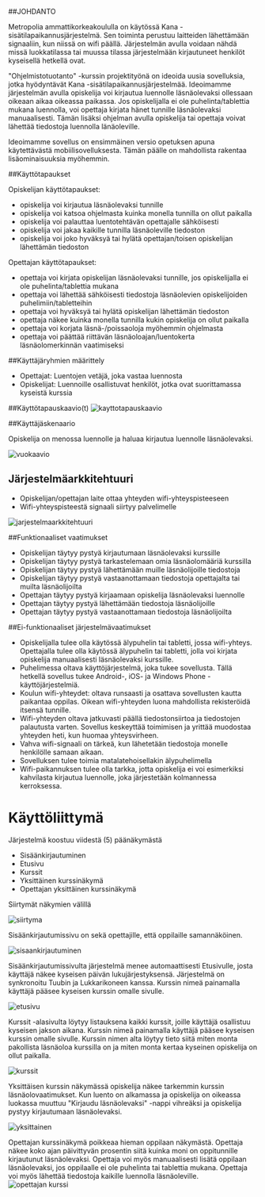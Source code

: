 ##JOHDANTO

Metropolia ammattikorkeakoululla on käytössä Kana -sisätilapaikannusjärjestelmä. Sen toiminta perustuu laitteiden lähettämään signaaliin, kun niissä on wifi päällä. Järjestelmän avulla voidaan nähdä missä luokkatilassa tai muussa tilassa järjestelmään kirjautuneet henkilöt kyseisellä hetkellä ovat.

"Ohjelmistotuotanto" -kurssin projektityönä on ideoida uusia sovelluksia, jotka hyödyntävät Kana -sisätilapaikannusjärjestelmää. Ideoimamme järjestelmän avulla opiskelija voi kirjautua luennolle läsnäolevaksi ollessaan oikeaan aikaa oikeassa paikassa. Jos opiskelijalla ei ole puhelinta/tablettia mukana luennolla, voi opettaja kirjata hänet tunnille läsnäolevaksi manuaalisesti. Tämän lisäksi ohjelman avulla opiskelija tai opettaja voivat lähettää tiedostoja luennolla länäoleville.

Ideoimamme sovellus on ensimmäinen versio opetuksen apuna käytettävästä mobiilisovelluksesta. Tämän päälle on mahdollista rakentaa lisäominaisuuksia myöhemmin.


##Käyttötapaukset

Opiskelijan käyttötapaukset:

- opiskelija voi kirjautua läsnäolevaksi tunnille
- opiskelija voi katsoa ohjelmasta kuinka monella tunnilla on ollut paikalla
- opiskelija voi palauttaa luentotehtävän opettajalle sähköisesti
- opiskelija voi jakaa kaikille tunnilla läsnäoleville tiedoston
- opiskelija voi joko hyväksyä tai hylätä opettajan/toisen opiskelijan lähettämän tiedoston


Opettajan käyttötapaukset:

- opettaja voi kirjata opiskelijan läsnäolevaksi tunnille, jos opiskelijalla ei ole puhelinta/tablettia mukana
- opettaja voi lähettää sähköisesti tiedostoja läsnäolevien opiskelijoiden puhelimiin/tabletteihin
- opettaja voi hyväksyä tai hylätä opiskelijan lähettämän tiedoston
- opettaja näkee kuinka monella tunnilla kukin opiskelija on ollut paikalla
- opettaja voi korjata läsnä-/poissaoloja myöhemmin ohjelmasta
- opettaja voi päättää riittävän läsnäoloajan/luentokerta läsnäolomerkinnän vaatimiseksi

##Käyttäjäryhmien määrittely

- Opettajat: Luentojen vetäjä, joka vastaa luennosta
- Opiskelijat: Luennoille osallistuvat henkilöt, jotka ovat suorittamassa kyseistä kurssia

##Käyttötapauskaavio(t)
![kayttotapauskaavio](http://users.metropolia.fi/~tarjajar/ohtu/kayttotapaukset.jpg)

##Käyttäjäskenaario

Opiskelija on menossa luennolle ja haluaa kirjautua luennolle läsnäolevaksi.

![vuokaavio](http://users.metropolia.fi/~tarjajar/ohtu/vuokaavio2.jpg)


## Järjestelmäarkkitehtuuri

- Opiskelijan/opettajan laite ottaa yhteyden wifi-yhteyspisteeseen
- Wifi-yhteyspisteestä signaali siirtyy palvelimelle

![jarjestelmaarkkitehtuuri](http://users.metropolia.fi/~joonasee/github-tehtavat/Jarjestelmaarkkitehtuuri.jpg)



##Funktionaaliset vaatimukset

- Opiskelijan täytyy pystyä kirjautumaan läsnäolevaksi kurssille
- Opiskelijan täytyy pystyä tarkastelemaan omia läsnäolomääriä kurssilla
- Opiskelijan täytyy pystyä lähettämään muille läsnäolijoille tiedostoja
- Opiskelijan täytyy pystyä vastaanottamaan tiedostoja opettajalta tai muilta läsnäolijoilta
- Opettajan täytyy pystyä kirjaamaan opiskelija läsnäolevaksi luennolle
- Opettajan täytyy pystyä lähettämään tiedostoja läsnäolijoille
- Opettajan täytyy pystyä vastaanottamaan tiedostoja läsnäolijoilta

##Ei-funktionaaliset järjestelmävaatimukset

- Opiskelijalla tulee olla käytössä älypuhelin tai tabletti, jossa wifi-yhteys. Opettajalla tulee olla käytössä älypuhelin tai tabletti, jolla voi kirjata opiskelija manuaalisesti läsnäolevaksi kurssille.
- Puhelimessa oltava käyttöjärjestelmä, joka tukee sovellusta. Tällä hetkellä sovellus tukee Android-, iOS- ja Windows Phone -käyttöjärjestelmiä.
- Koulun wifi-yhteydet: oltava runsaasti ja osattava sovellusten kautta paikantaa oppilas. Oikean wifi-yhteyden luona mahdollista rekisteröidä itsensä tunnille.
- Wifi-yhteyden oltava jatkuvasti päällä tiedostonsiirtoa ja tiedostojen palautusta varten. Sovellus keskeyttää toimimisen ja yrittää muodostaa yhteyden heti, kun huomaa yhteysvirheen.
- Vahva wifi-signaali on tärkeä, kun lähetetään tiedostoja monelle henkilölle samaan aikaan.
- Sovelluksen tulee toimia matalatehoisellakin älypuhelimella
- Wifi-paikannuksen tulee olla tarkka, jotta opiskelija ei voi esimerkiksi kahvilasta kirjautua luennolle, joka järjestetään kolmannessa kerroksessa.



Käyttöliittymä
==============
Järjestelmä koostuu viidestä (5) päänäkymästä
- Sisäänkirjautuminen
- Etusivu
- Kurssit
- Yksittäinen kurssinäkymä
- Opettajan yksittäinen kurssinäkymä

Siirtymät näkymien välillä

![siirtyma](http://users.metropolia.fi/~tarjajar/ohtu/siirtyma.jpg)

Sisäänkirjautumissivu on sekä opettajille, että oppilaille samannäköinen.

![sisaankirjautuminen](http://users.metropolia.fi/~joonasee/github-tehtavat/sisaankirjautuminen.jpg)

Sisäänkirjautumissivulta järjestelmä menee automaattisesti Etusivulle, josta käyttäjä näkee kyseisen päivän lukujärjestyksensä. Järjestelmä on synkronoitu Tuubin ja Lukkarikoneen kanssa. Kurssin nimeä painamalla käyttäjä pääsee kyseisen kurssin omalle sivulle.

![etusivu](http://users.metropolia.fi/~joonasee/github-tehtavat/Etusivu.jpg)

Kurssit -alasivulta löytyy listauksena kaikki kurssit, joille käyttäjä osallistuu kyseisen jakson aikana. Kurssin nimeä painamalla käyttäjä pääsee kyseisen kurssin omalle sivulle. Kurssin nimen alta löytyy tieto siitä miten monta pakollista läsnäoloa kurssilla on ja miten monta kertaa kyseinen opiskelija on ollut paikalla.

![kurssit](http://users.metropolia.fi/~joonasee/github-tehtavat/Kurssit.jpg)

Yksittäisen kurssin näkymässä opiskelija näkee tarkemmin kurssin läsnäolovaatimukset. Kun luento on alkamassa ja opiskelija on oikeassa luokassa muuttuu "Kirjaudu läsnäolevaksi" -nappi vihreäksi ja opiskelija pystyy kirjautumaan läsnäolevaksi.

![yksittainen](http://users.metropolia.fi/~joonasee/github-tehtavat/Kurssinakyma.jpg)

Opettajan kurssinäkymä poikkeaa hieman oppilaan näkymästä. Opettaja näkee koko ajan päivittyvän prosentin siitä kuinka moni on oppitunnille kirjautunut läsnäolevaksi. Opettaja voi myös manuaalisesti lisätä oppilaan läsnäolevaksi, jos oppilaalle ei ole puhelinta tai tablettia mukana. Opettaja voi myös lähettää tiedostoja kaikille luennolla läsnäoleville.
![opettajan kurssi](http://users.metropolia.fi/~joonasee/github-tehtavat/Opettajan_Kurssinakyma.jpg)


